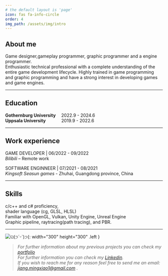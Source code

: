 ```yaml
---
# the default layout is 'page'
icon: fas fa-info-circle
order: 4
img_path: /assets/img/intro
---
```


## About me
Game designer,gameplay programmer, graphic programmer and a engine programmer.  
Enthusiastic technical professional with a complete understanding of the entire game development lifecycle. Highly trained in game programming and graphic programming and have a strong interest in developing games and game engines.    

*****
## Education 
__Gothernburg University__  &emsp;2022.9 - 2024.6   
__Uppsala University__  &emsp; &emsp;&emsp;2019.9 - 2022.6

******
## Work experience

GAME DEVELOPER | 06/2022 - 09/2022   
*Bilibili* – Remote work

SOFTWARE ENGINNEER | 07/2021 - 08/2021   
*Kingsoft Seasun games* - Zhuhai, Guangdong province, China 

******
## Skills
c/c++ and c# proficiency,   
shader language (cg, GLSL, HLSL)  
Familiar with OpenGL, Vulkan, Unity Engine, Unreal Engine  
Graphic pipeline, raytracing(path tracing), and PBR.

*****


![ଘ(੭ˊᵕˋ)੭](popocat.gif){: width="300" height="300" .left }  
>*For further information about my previous projects you can check my [portfolio](/posts/portfolio)*  
>*For further information you can check my [Linkedin](https://www.linkedin.com/in/mingxiao-jiang/).*   
>*If you wish to reach me for any reason feel free to send me an email: jiang.mingxiao1@gmail.com .*  
